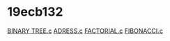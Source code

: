# 19ecb132

[BINARY TREE.c](https://github.com/anirudh2383/19ecb132/blob/main/BINARY%20TREE.c)
[ADRESS.c](https://github.com/anirudh2383/19ecb132/blob/main/adress.c)
[FACTORIAL.c](https://github.com/anirudh2383/19ecb132/blob/main/factorial.c)
[FIBONACCI.c](https://github.com/anirudh2383/19ecb132/blob/main/fibonacci.c)
